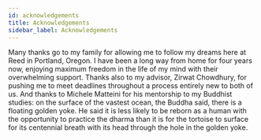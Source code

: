 ```yaml
---
id: acknowledgements
title: Acknowledgements
sidebar_label: Acknowledgements
---
```


Many thanks go to my family for allowing me to follow my dreams here at Reed in Portland, Oregon. I have been a long way from home for four years now, enjoying maximum freedom in the life of my mind with their overwhelming support. Thanks also to my advisor, Zirwat Chowdhury, for pushing me to meet deadlines throughout a process entirely new to both of us. And thanks to Michele Matteini for his mentorship to my Buddhist studies: on the surface of the vastest ocean, the Buddha said, there is a floating golden yoke. He said it is less likely to be reborn as a human with the opportunity to practice the dharma than it is for the tortoise to surface for its centennial breath with its head through the hole in the golden yoke.
